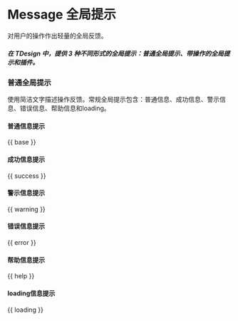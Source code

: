 # Message 全局提示

对用户的操作作出轻量的全局反馈。

##### 在 TDesign 中，提供 3 种不同形式的全局提示：普通全局提示、带操作的全局提示和插件。

### 普通全局提示

使用简洁文字描述操作反馈。常规全局提示包含：普通信息、成功信息、警示信息、错误信息、帮助信息和loading。

#### 普通信息提示

{{ base }}

#### 成功信息提示

{{ success }}

#### 警示信息提示

{{ warning }}

#### 错误信息提示

{{ error }}

#### 帮助信息提示

{{ help }}

#### loading信息提示

{{ loading }}


